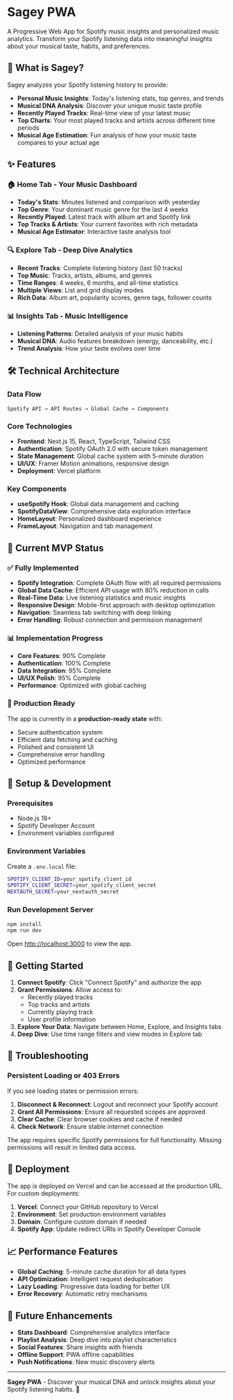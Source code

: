 # Sagey PWA

A Progressive Web App for Spotify music insights and personalized music analytics. Transform your Spotify listening data into meaningful insights about your musical taste, habits, and preferences.

## 🎵 What is Sagey?

Sagey analyzes your Spotify listening history to provide:
- **Personal Music Insights**: Today's listening stats, top genres, and trends
- **Musical DNA Analysis**: Discover your unique music taste profile
- **Recently Played Tracks**: Real-time view of your latest music
- **Top Charts**: Your most played tracks and artists across different time periods
- **Musical Age Estimation**: Fun analysis of how your music taste compares to your actual age

## ✨ Features

### 🏠 **Home Tab** - Your Music Dashboard
- **Today's Stats**: Minutes listened and comparison with yesterday
- **Top Genre**: Your dominant music genre for the last 4 weeks
- **Recently Played**: Latest track with album art and Spotify link
- **Top Tracks & Artists**: Your current favorites with rich metadata
- **Musical Age Estimator**: Interactive taste analysis tool

### 🔍 **Explore Tab** - Deep Dive Analytics
- **Recent Tracks**: Complete listening history (last 50 tracks)
- **Top Music**: Tracks, artists, albums, and genres
- **Time Ranges**: 4 weeks, 6 months, and all-time statistics
- **Multiple Views**: List and grid display modes
- **Rich Data**: Album art, popularity scores, genre tags, follower counts

### 📊 **Insights Tab** - Music Intelligence
- **Listening Patterns**: Detailed analysis of your music habits
- **Musical DNA**: Audio features breakdown (energy, danceability, etc.)
- **Trend Analysis**: How your taste evolves over time

## 🛠️ Technical Architecture

### **Data Flow**
```
Spotify API → API Routes → Global Cache → Components
```

### **Core Technologies**
- **Frontend**: Next.js 15, React, TypeScript, Tailwind CSS
- **Authentication**: Spotify OAuth 2.0 with secure token management
- **State Management**: Global cache system with 5-minute duration
- **UI/UX**: Framer Motion animations, responsive design
- **Deployment**: Vercel platform

### **Key Components**
- **useSpotify Hook**: Global data management and caching
- **SpotifyDataView**: Comprehensive data exploration interface
- **HomeLayout**: Personalized dashboard experience
- **FrameLayout**: Navigation and tab management

## 🚀 Current MVP Status

### ✅ **Fully Implemented**
- **Spotify Integration**: Complete OAuth flow with all required permissions
- **Global Data Cache**: Efficient API usage with 80% reduction in calls
- **Real-Time Data**: Live listening statistics and music insights
- **Responsive Design**: Mobile-first approach with desktop optimization
- **Navigation**: Seamless tab switching with deep linking
- **Error Handling**: Robust connection and permission management

### 📊 **Implementation Progress**
- **Core Features**: 90% Complete
- **Authentication**: 100% Complete  
- **Data Integration**: 95% Complete
- **UI/UX Polish**: 95% Complete
- **Performance**: Optimized with global caching

### 🎯 **Production Ready**
The app is currently in a **production-ready state** with:
- Secure authentication system
- Efficient data fetching and caching
- Polished and consistent UI
- Comprehensive error handling
- Optimized performance

## 🔧 Setup & Development

### Prerequisites
- Node.js 18+ 
- Spotify Developer Account
- Environment variables configured

### Environment Variables
Create a `.env.local` file:
```bash
SPOTIFY_CLIENT_ID=your_spotify_client_id
SPOTIFY_CLIENT_SECRET=your_spotify_client_secret
NEXTAUTH_SECRET=your_nextauth_secret
```

### Run Development Server
```bash
npm install
npm run dev
```

Open [http://localhost:3000](http://localhost:3000) to view the app.

## 🎵 Getting Started

1. **Connect Spotify**: Click "Connect Spotify" and authorize the app
2. **Grant Permissions**: Allow access to:
   - Recently played tracks
   - Top tracks and artists  
   - Currently playing track
   - User profile information
3. **Explore Your Data**: Navigate between Home, Explore, and Insights tabs
4. **Deep Dive**: Use time range filters and view modes in Explore tab

## 🐛 Troubleshooting

### Persistent Loading or 403 Errors
If you see loading states or permission errors:

1. **Disconnect & Reconnect**: Logout and reconnect your Spotify account
2. **Grant All Permissions**: Ensure all requested scopes are approved
3. **Clear Cache**: Clear browser cookies and cache if needed
4. **Check Network**: Ensure stable internet connection

The app requires specific Spotify permissions for full functionality. Missing permissions will result in limited data access.

## 🚀 Deployment

The app is deployed on Vercel and can be accessed at the production URL. For custom deployments:

1. **Vercel**: Connect your GitHub repository to Vercel
2. **Environment**: Set production environment variables  
3. **Domain**: Configure custom domain if needed
4. **Spotify App**: Update redirect URIs in Spotify Developer Console

## 📈 Performance Features

- **Global Caching**: 5-minute cache duration for all data types
- **API Optimization**: Intelligent request deduplication
- **Lazy Loading**: Progressive data loading for better UX
- **Error Recovery**: Automatic retry mechanisms

## 🎯 Future Enhancements

- **Stats Dashboard**: Comprehensive analytics interface
- **Playlist Analysis**: Deep dive into playlist characteristics
- **Social Features**: Share insights with friends
- **Offline Support**: PWA offline capabilities
- **Push Notifications**: New music discovery alerts

---

**Sagey PWA** - Discover your musical DNA and unlock insights about your Spotify listening habits. 🎵
